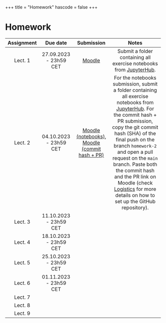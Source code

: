 +++
title = "Homework"
hascode = false
+++

# Homework

|  Assignment  |  Due date              |  Submission                                                             |  Notes  |
| :----------: | :--------------------: | :---------------------------------------------------------------------: | :-----: |
| Lect. 1      | 27.09.2023 - 23h59 CET | [Moodle](https://moodle-app2.let.ethz.ch/mod/assign/view.php?id=951185) | Submit a folder containing all exercise notebooks from [JupyterHub](https://jhub-let-04-20175.let.ethz.ch/hub/home). |
| Lect. 2      | 04.10.2023 - 23h59 CET | [Moodle (notebooks)](https://moodle-app2.let.ethz.ch/mod/assign/view.php?id=956971), [Moodle (commit hash + PR)](https://moodle-app2.let.ethz.ch/mod/assign/view.php?id=956988) | For the notebooks submission, submit a folder containing all exercise notebooks from [JupyterHub](https://jhub-let-04-20175.let.ethz.ch/hub/home). For the commit hash + PR submission, copy the git commit hash (SHA) of the final push on the branch `homework-2` and open a pull request on the `main` branch. Paste both the commit hash and the PR link on Moodle (check [Logistics](/logistics/#submission) for more details on how to set up the GitHub repository).|
| Lect. 3      | 11.10.2023 - 23h59 CET |                                                                         |         |
| Lect. 4      | 18.10.2023 - 23h59 CET |                                                                         |         |
| Lect. 5      | 25.10.2023 - 23h59 CET |                                                                         |         |
| Lect. 6      | 01.11.2023 - 23h59 CET |                                                                         |         |
| Lect. 7      |                        |                                                                         |         |
| Lect. 8      |                        |                                                                         |         |
| Lect. 9      |                        |                                                                         |         |

<!-- | Lect. 1 [exercises 1-3 (4&5)](/lecture1/#exercises_-_lecture_1) | 28.09.2022 - 23h59 CET| [Moodle](https://moodle-app2.let.ethz.ch/course/view.php?id=18084#section-1) | See [here](/software_install/#exercises_and_homework) for additional details | -->
